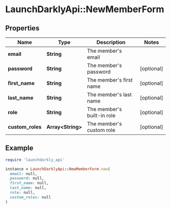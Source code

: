 # LaunchDarklyApi::NewMemberForm

## Properties

| Name | Type | Description | Notes |
| ---- | ---- | ----------- | ----- |
| **email** | **String** | The member&#39;s email |  |
| **password** | **String** | The member&#39;s password | [optional] |
| **first_name** | **String** | The member&#39;s first name | [optional] |
| **last_name** | **String** | The member&#39;s last name | [optional] |
| **role** | **String** | The member&#39;s built-in role | [optional] |
| **custom_roles** | **Array&lt;String&gt;** | The member&#39;s custom role | [optional] |

## Example

```ruby
require 'launchdarkly_api'

instance = LaunchDarklyApi::NewMemberForm.new(
  email: null,
  password: null,
  first_name: null,
  last_name: null,
  role: null,
  custom_roles: null
)
```

